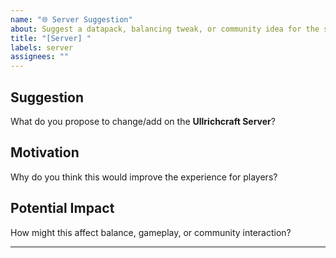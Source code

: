 ```yaml
---
name: "🌐 Server Suggestion"
about: Suggest a datapack, balancing tweak, or community idea for the server
title: "[Server] "
labels: server
assignees: ""
---
```


## Suggestion
What do you propose to change/add on the **Ullrichcraft Server**?

## Motivation
Why do you think this would improve the experience for players?

## Potential Impact
How might this affect balance, gameplay, or community interaction?

---
